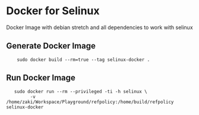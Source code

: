 # Docker for Selinux 
Docker Image with debian stretch and all dependencies to work with selinux

## Generate Docker Image

        sudo docker build --rm=true --tag selinux-docker .
        
## Run Docker Image

       sudo docker run --rm --privileged -ti -h selinux \
             -v /home/zaki/Workspace/Playground/refpolicy:/home/build/refpolicy selinux-docker

